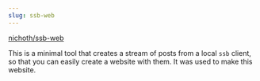 ```yaml
---
slug: ssb-web
---
```


[nichoth/ssb-web](https://github.com/nichoth/ssb-web)

This is a minimal tool that creates a stream of posts from a local `ssb` client, so that you can easily create a website with them. It was used to make this website.
